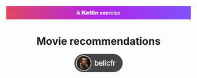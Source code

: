 <div style="text-align: center" id="header">
    <img src="github_rm/exercise_banner.png" alt="Kotlin Exercise" />
    <h1>Movie recommendations</h1>
    <a href="https://github.com/belicfr" target="_blank">
        <img src="github_rm/author.png" style="height: 50px" alt="belicfr">
    </a>
</div>


